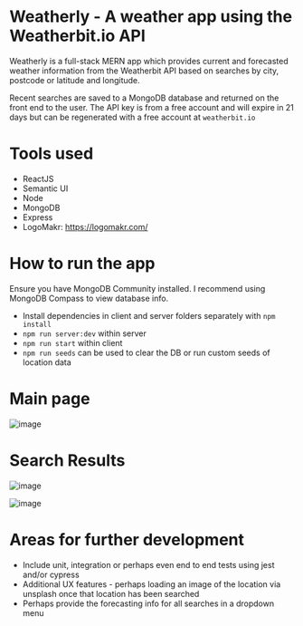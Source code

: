 # Weatherly - A weather app using the Weatherbit.io API

Weatherly is a full-stack MERN app which provides current and forecasted weather information from the Weatherbit API based on searches by city, postcode or latitude and longitude.

Recent searches are saved to a MongoDB database and returned on the front end to the user. The API key is from a free account and will expire in 21 days but can be regenerated with a free account at `weatherbit.io`

# Tools used
  - ReactJS 
  - Semantic UI
  - Node
  - MongoDB
  - Express
  - LogoMakr: https://logomakr.com/

# How to run the app

Ensure you have MongoDB Community installed. I recommend using MongoDB Compass to view database info.

- Install dependencies in client and server folders separately with ```npm install```
- ```npm run server:dev``` within server
- ```npm run start``` within client
- ```npm run seeds``` can be used to clear the DB or run custom seeds of location data

# Main page

![image](https://user-images.githubusercontent.com/72317734/117377129-7127e980-aeca-11eb-9561-0049063e5619.png)

# Search Results

![image](https://user-images.githubusercontent.com/72317734/117377162-869d1380-aeca-11eb-89d4-165e57eb85d2.png)

![image](https://user-images.githubusercontent.com/72317734/117377183-94529900-aeca-11eb-8416-c7ec37207bf9.png)


# Areas for further development
  - Include unit, integration or perhaps even end to end tests using jest and/or cypress
  - Additional UX features - perhaps loading an image of the location via unsplash once that location has been searched
  - Perhaps provide the forecasting info for all searches in a dropdown menu


